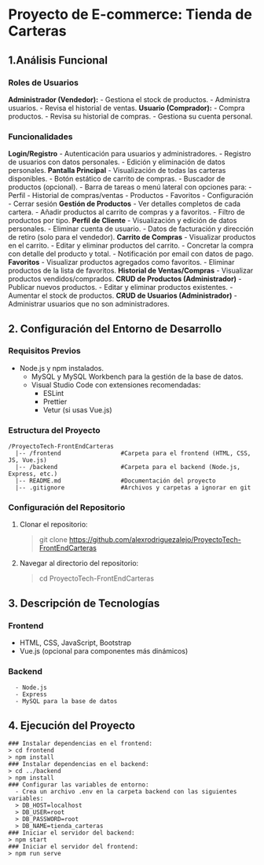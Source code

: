 # Proyecto de E-commerce: Tienda de Carteras
  ## 1.Análisis Funcional
  ### Roles de Usuarios
  **Administrador (Vendedor):**
        - Gestiona el stock de productos.
        - Administra usuarios.
        - Revisa el historial de ventas.
  **Usuario (Comprador):**
        - Compra productos.
        - Revisa su historial de compras.
        - Gestiona su cuenta personal.
  ### Funcionalidades
  **Login/Registro**
        - Autenticación para usuarios y administradores.
        - Registro de usuarios con datos personales.
        - Edición y eliminación de datos personales.
  **Pantalla Principal**
        - Visualización de todas las carteras disponibles.
        - Botón estático de carrito de compras.
        - Buscador de productos (opcional).
        - Barra de tareas o menú lateral con opciones para:
          - Perfil
          - Historial de compras/ventas
          - Productos
          - Favoritos
          - Configuración
          - Cerrar sesión
  **Gestión de Productos**
        - Ver detalles completos de cada cartera.
        - Añadir productos al carrito de compras y a favoritos.
        - Filtro de productos por tipo.
  **Perfil de Cliente**
        - Visualización y edición de datos personales.
        - Eliminar cuenta de usuario.
        - Datos de facturación y dirección de retiro (solo para el vendedor).
  **Carrito de Compras**
        - Visualizar productos en el carrito.
        - Editar y eliminar productos del carrito.
        - Concretar la compra con detalle del producto y total.
        - Notificación por email con datos de pago.
  **Favoritos**
        - Visualizar productos agregados como favoritos.
        - Eliminar productos de la lista de favoritos.
  **Historial de Ventas/Compras**
        - Visualizar productos vendidos/comprados.
  **CRUD de Productos (Administrador)**
        - Publicar nuevos productos.
        - Editar y eliminar productos existentes.
        - Aumentar el stock de productos.
  **CRUD de Usuarios (Administrador)**
        - Administrar usuarios que no son administradores.
  ## 2. Configuración del Entorno de Desarrollo
  ### Requisitos Previos
  - Node.js y npm instalados.
      - MySQL y MySQL Workbench para la gestión de la base de datos.
      - Visual Studio Code con extensiones recomendadas:
        - ESLint
        - Prettier
        - Vetur (si usas Vue.js)
  ### Estructura del Proyecto
    /ProyectoTech-FrontEndCarteras
      |-- /frontend                 #Carpeta para el frontend (HTML, CSS, JS, Vue.js)
      |-- /backend                  #Carpeta para el backend (Node.js, Express, etc.)
      |-- README.md                 #Documentación del proyecto
      |-- .gitignore                #Archivos y carpetas a ignorar en git
  ### Configuración del Repositorio
  1. Clonar el repositorio:
      > git clone https://github.com/alexrodriguezalejo/ProyectoTech-FrontEndCarteras
  2. Navegar al directorio del repositorio:
      > cd ProyectoTech-FrontEndCarteras

  ## 3. Descripción de Tecnologías
  ### Frontend
  - HTML, CSS, JavaScript, Bootstrap
  - Vue.js (opcional para componentes más dinámicos)
  ### Backend
      - Node.js
      - Express
      - MySQL para la base de datos
  ## 4. Ejecución del Proyecto
    ### Instalar dependencias en el frontend:
    > cd frontend
    > npm install
    ### Instalar dependencias en el backend:
    > cd ../backend
    > npm install
    ### Configurar las variables de entorno:
      - Crea un archivo .env en la carpeta backend con las siguientes variables:
      > DB_HOST=localhost
      > DB_USER=root
      > DB_PASSWORD=root
      > DB_NAME=tienda_carteras
    ### Iniciar el servidor del backend:
    > npm start
    ### Iniciar el servidor del frontend:
    > npm run serve
